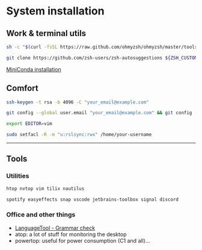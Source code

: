 # System installation

## Work & terminal utils
```bash
sh -c "$(curl -fsSL https://raw.github.com/ohmyzsh/ohmyzsh/master/tools/install.sh)"

git clone https://github.com/zsh-users/zsh-autosuggestions ${ZSH_CUSTOM:-~/.oh-my-zsh/custom}/plugins/zsh-autosuggestions
```

[MiniConda installation](https://docs.conda.io/en/latest/miniconda.html#linux-installers)


## Comfort
```bash
ssh-keygen -t rsa -b 4096 -C "your_email@example.com"
```

```bash
git config --global user.email "your_email@example.com" && git config --global user.name "name.name"
```

```bash
export EDITOR=vim
```

```bash
sudo setfacl -R -m "u:rslsync:rwx" /home/your-username
```


---
## Tools
### Utilities
```bash
htop nvtop vim tilix nautilus

spotify easyeffects snap vscode jetbrains-toolbox signal discord
```

### Office and other things
- [LanguageTool - Grammar check](https://languagetool.org/)
- atop: a lot of stuff for monitoring the desktop
- powertop: useful for power consumption (C1 and all)...

